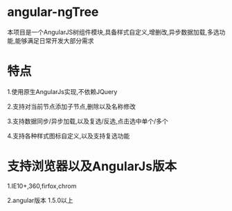 # angular-ngTree
本项目是一个AngularJS树组件模块,具备样式自定义,增删改,异步数据加载,多选功能,能够满足日常开发大部分需求
# 特点
1.使用原生AngularJs实现,不依赖JQuery

2.支持对当前节点添加子节点,删除以及名称修改

3.支持数据同步/异步加载,以及复选/反选,点击选中单个/多个

4.支持各种样式图标自定义,以及支持复选功能

# 支持浏览器以及AngularJs版本
1.IE10+,360,firfox,chrom

2.angular版本 1.5.0以上


